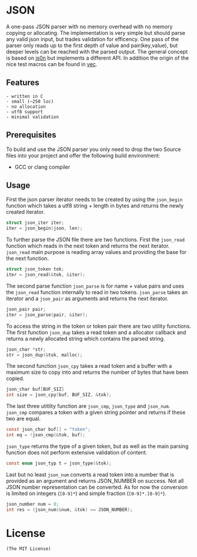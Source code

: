 # JSON
A one-pass JSON parser with no memory overhead with no memory copying or
allocating. The implementation is very simple but should parse any valid
json input, but trades validation for efficency.
One pass of the parser only reads up to the first depth of value
and pair(key,value), but deeper levels can be reached with the parsed output.
The general concept is based on [js0n](https://github.com/quartzjer/js0n) but
implements a different API. In addition the origin of the nice test macros can be
found in [vec](https://github.com/rxi/vec).

## Features
    - written in C
    - small (~250 loc)
    - no allocation
    - utf8 support
    - minimal validation

## Prerequisites
To build and use the JSON parser you only need to drop the two
Source files into your project and offer the following
build environment:
* GCC or clang compiler

## Usage
First the json parser iterator needs to be created by using
the `json_begin` function which takes a utf8 string + length in bytes
and returns the newly created iterator.

```c
struct json_iter iter;
iter = json_begin(json, len);
```
To further parse the JSON file there are two functions.
First the `json_read` function which reads in the next token
and returns the next iterator. `json_read` main purpose is reading
array values and providing the base for the next function.

```c
struct json_token tok;
iter = json_read(&tok, &iter);
```
The second parse function `json_parse` is for name + value pairs
and uses the `json_read` function internally to read in two tokens.
`json_parse` takes an iterator and a `json_pair` as arguments and
returns the next iterator.

```c
json_pair pair;
iter = json_parse(pair, &iter);
```
To access the string in the token or token pair there are two utility functions.
The first function `json_dup` takes a read token and a allocator callback and
returns a newly allocated string which contains the parsed string.
```c
json_char *str;
str = json_dup(&tok, malloc);
```
The second function `json_cpy` takes a read token and a buffer with a maximum
size to copy into and returns the number of bytes that have been copied.
```c
json_char buf[BUF_SIZ]
int size = json_cpy(buf, BUF_SIZ, &tok);
```
The last three utitlity function are `json_cmp`, `json_type` and `json_num`.
`json_cmp` compares a token with a given string pointer and returns if these two are equal.
```c
const json_char buf[] = "token";
int eq = !json_cmp(&tok, buf);
```
`json_type` returns the type of a given token, but as well as the main parsing
function does not perform extensive validation of content.
```c
const enum json_typ t = json_type(&tok);
```
Last but no least `json_num` converts a read token into a number that
is provided as an argument and returns JSON_NUMBER on success. Not all JSON number representation can
be converted. As for now the conversion is limited on integers (`[0-9]*`) and simple
fraction (`[0-9]*.[0-9]*`).
```c
json_number num = 0;
int res = (json_num(&num, &tok) == JSON_NUMBER);
```

# License
    (The MIT License)
